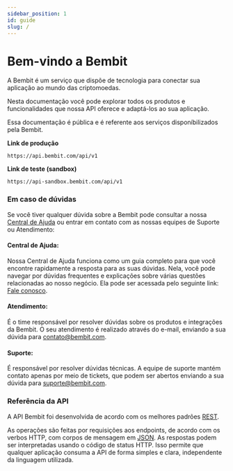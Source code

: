 ```yaml
---
sidebar_position: 1
id: guide
slug: /
---
```


# Bem-vindo a Bembit

A Bembit é um serviço que dispõe de tecnologia para conectar sua aplicação ao mundo das criptomoedas.

Nesta documentação você pode explorar todos os produtos e funcionalidades que nossa API oferece e adaptá-los ao sua aplicação.

Essa documentação é pública e é referente aos serviços disponíbilizados pela Bembit.


__Link de produção__

```
https://api.bembit.com/api/v1
```

__Link de teste (sandbox)__

```
https://api-sandbox.bembit.com/api/v1
```

### Em caso de dúvidas

Se você tiver qualquer dúvida sobre a Bembit pode consultar a nossa [Central de Ajuda](https://bembit.com/faq) ou entrar em contato com as nossas equipes de Suporte ou Atendimento:

#### Central de Ajuda:
Nossa Central de Ajuda funciona como um guia completo para que você encontre rapidamente a resposta para as suas dúvidas. Nela, você pode navegar por dúvidas frequentes e explicações sobre várias questões relacionadas ao nosso negócio. Ela pode ser acessada pelo seguinte link: [Fale conosco](https://bembit.com/fale-conosco).

#### Atendimento:
É o time responsável por resolver dúvidas sobre os produtos e integrações da Bembit. O seu atendimento é realizado através do e-mail, enviando a sua dúvida para [contato@bembit.com](mailto:contato@bembit.com).

#### Suporte:
É responsável por resolver dúvidas técnicas. A equipe de suporte mantém contato apenas por meio de tickets, que podem ser abertos enviando a sua dúvida para [suporte@bembit.com](mailto:suporte@bembit.com).

<!-- Por fim, se você possui alguma dúvida ou sugestão para tornar a nossa documentação melhor, mande um e-mail para [contato@bembit.com](mailto:contato@bembit.com) e estamos prontos para ajudar! -->

### Referência da API

A API Bembit foi desenvolvida de acordo com os melhores padrões [REST](https://en.wikipedia.org/wiki/Representational_State_Transfer).

As operações são feitas por requisições aos endpoints, de acordo com os verbos HTTP, com corpos de mensagem em [JSON](http://www.json.org/). As respostas podem ser interpretadas usando o código de status HTTP. Isso permite que qualquer aplicação consuma a API de forma simples e clara, independente da linguagem utilizada.